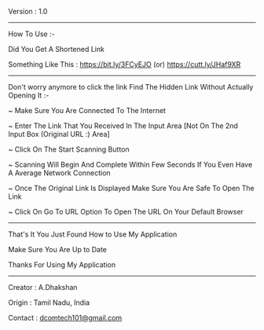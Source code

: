 Version                                          :   1.0
_______________________________________________________________________________
How To Use :-  

Did You Get A Shortened Link

Something Like This : https://bit.ly/3FCyEJO (or) https://cutt.ly/JHaf9XR
_______________________________________________________________________________
Don't worry anymore to click the link
Find The Hidden Link Without Actually Opening It :-

~ Make Sure You Are Connected To The Internet

~ Enter The Link That You Received In The Input Area 
  [Not On The 2nd Input Box (Original URL :) Area]

~  Click On The Start Scanning Button

~  Scanning Will Begin And Complete Within Few 
   Seconds If You Even Have A Average Network Connection

~  Once The Original Link Is Displayed Make Sure You Are
   Safe To Open The Link

~  Click On Go To URL Option To Open The URL On Your 
   Default Browser
_______________________________________________________________________________
That's It You Just Found How to Use My Application

Make Sure You Are Up to Date

Thanks For Using My Application
_______________________________________________________________________________
Creator                                          :   A.Dhakshan

Origin                                            :   Tamil Nadu, India 

Contact                                         :   dcomtech101@gmail.com
